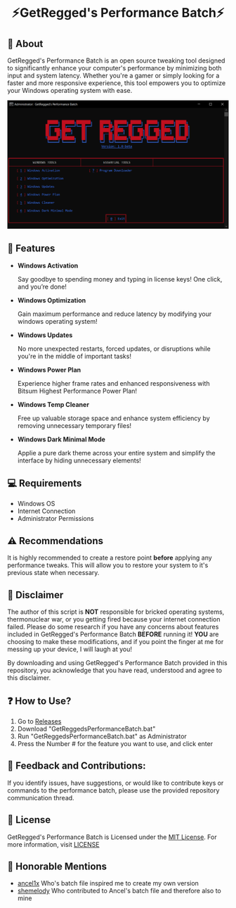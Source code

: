 <div align="center">

# **⚡GetRegged's Performance Batch⚡**

</div>

## 👏 About
GetRegged's Performance Batch is an open source tweaking tool designed to significantly enhance your computer's performance by minimizing both input and system latency. Whether you're a gamer or simply looking for a faster and more responsive experience, this tool empowers you to optimize your Windows operating system with ease.

<p align="center">
<img src="https://github.com/GetRegged/GetReggeds-Performance-Batch/blob/main/image/preview-v1.0-beta.png" width="1080">
</p>

## 🔑 Features
- **Windows Activation**

  Say goodbye to spending money and typing in license keys! One click, and you’re done!

- **Windows Optimization**

  Gain maximum performance and reduce latency by modifying your windows operating system!
  
- **Windows Updates**

  No more unexpected restarts, forced updates, or disruptions while you're in the middle of important tasks!

- **Windows Power Plan**
  
  Experience higher frame rates and enhanced responsiveness with Bitsum Highest Performance Power Plan!

- **Windows Temp Cleaner**
  
  Free up valuable storage space and enhance system efficiency by removing unnecessary temporary files!

- **Windows Dark Minimal Mode**

  Applie a pure dark theme across your entire system and simplify the interface by hiding unnecessary elements!

## 💻 Requirements
- Windows OS
- Internet Connection
- Administrator Permissions

## ⚠️ Recommendations
It is highly recommended to create a restore point **before** applying any performance tweaks. This will allow you to restore your system to it's previous state when necessary.

## 🚨 Disclaimer
The author of this script is **NOT** responsible for bricked operating systems, thermonuclear war, or you getting fired because your internet connection failed. Please do some research if you have any concerns about features included in GetRegged's Performance Batch **BEFORE** running it!
**YOU** are choosing to make these modifications, and if you point the finger at me for messing up your device, I will laugh at you!

By downloading and using GetRegged's Performance Batch provided in this repository, you acknowledge that you have read, understood and agree to this disclaimer.

## ❓ How to Use?
1. Go to [Releases](https://github.com/GetRegged/GetRegged-Performance-Batch/releases/latest)
2. Download "GetReggedsPerformanceBatch.bat"
3. Run "GetReggedsPerformanceBatch.bat" as Administrator
4. Press the Number # for the feature you want to use, and click enter

## 🤝 Feedback and Contributions:
If you identify issues, have suggestions, or would like to contribute keys or commands to the performance batch, please use the provided repository communication thread.

## 📜 License
GetRegged's Performance Batch is Licensed under the [MIT License](https://opensource.org/licenses/MIT). For more information, visit [LICENSE](https://github.com/GetRegged/GetRegged-Performance-Batch/blob/main/LICENSE)

## 🥇 Honorable Mentions
- [ancel1x](https://github.com/ancel1x) Who's batch file inspired me to create my own version
- [shemelody](https://github.com/SheMelody) Who contributed to Ancel's batch file and therefore also to mine
